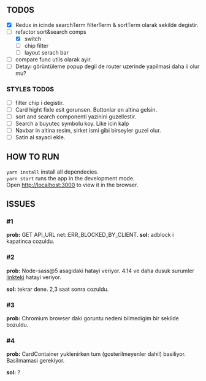 ## TOD0S

- [x] Redux in icinde searchTerm filterTerm & sortTerm olarak sekilde degistir.
- [ ] refactor sort&search comps
  - [x] switch
  - [ ] chip filter
  - [ ] layout serach bar
- [ ] compare func utils olarak ayir.
- [ ] Detayı görüntüleme popup degil de router uzerinde yapilmasi daha ii olur mu?

### STYLES TOD0S

- [ ] filter chip i degistir.
- [ ] Card hight fixle esit gorunsen. Buttonlar en altina gelsin.
- [ ] sort and search componenti yazinini guzellestir.
- [ ] Search a buyutec symbolu koy. Like icin kalp
- [ ] Navbar in altina resim, sirket ismi gibi birseyler guzel olur.
- [ ] Satin al sayaci ekle.

## HOW TO RUN

`yarn install` install all dependecies.\
`yarn start` runs the app in the development mode.\
Open [http://localhost:3000](http://localhost:3000) to view it in the browser.

## ISSUES

### #1

**prob:** GET API_URL net::ERR_BLOCKED_BY_CLIENT.
**sol:** adblock i kapatinca cozuldu.

### #2

**prob:** Node-sass@5 asagidaki hatayi veriyor. 4.14 ve daha dusuk surumler [linkteki](https://stackoverflow.com/questions/64625050/error-node-sass-version-5-0-0-is-incompatible-with-4-0-0) hatayi veriyor.

**sol:** tekrar dene. 2,3 saat sonra cozuldu.

### #3

**prob:** Chromium browser daki goruntu nedeni bilmedigim bir sekilde bozuldu.

### #4

**prob:** CardContainer yuklenirken tum (gosterilmeyenler dahil) basiliyor. Basilmamasi gerekiyor.

**sol:** ?
